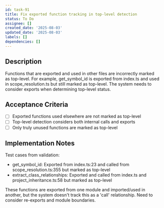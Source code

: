 ```yaml
---
id: task-91
title: Fix exported function tracking in top-level detection
status: To Do
assignee: []
created_date: '2025-08-03'
updated_date: '2025-08-03'
labels: []
dependencies: []
---
```


## Description

Functions that are exported and used in other files are incorrectly marked as top-level. For example, get_symbol_id is exported from index.ts and used in scope_resolution.ts but still marked as top-level. The system needs to consider exports when determining top-level status.

## Acceptance Criteria

- [ ] Exported functions used elsewhere are not marked as top-level
- [ ] Top-level detection considers both internal calls and exports
- [ ] Only truly unused functions are marked as top-level

## Implementation Notes

Test cases from validation:
- get_symbol_id: Exported from index.ts:23 and called from scope_resolution.ts:355 but marked as top-level
- extract_class_relationships: Exported and called from index.ts and project_inheritance.ts:58 but marked as top-level

These functions are exported from one module and imported/used in another, but the system doesn't track this as a 'call' relationship. Need to consider re-exports and module boundaries.
